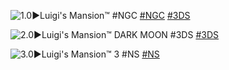 <!--

<details>
<summary>layout: page
title: "Luigi's Mansion™"
permalink: https://jeuxsf.github.io/JSF/nintendo/luigimansion/

</details>
  
#### hidden field with metadata

-->

![1.0►Luigi's Mansion™ #NGC](https://www.mobygames.com/images/covers/l/26855-luigi-s-mansion-gamecube-front-cover.jpg)
[#NGC]() [#3DS]()

![2.0►Luigi's Mansion™ DARK MOON #3DS](https://www.mobygames.com/images/covers/l/289887-luigi-s-mansion-dark-moon-nintendo-3ds-front-cover.png)
[#3DS]()

![3.0►Luigi's Mansion™ 3 #NS](https://www.mobygames.com/images/covers/l/665273-luigi-s-mansion-3-nintendo-switch-front-cover.jpg)
[#NS]()
